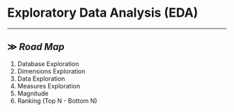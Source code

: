 # Exploratory Data Analysis (EDA)
---
≫  *Road Map*
  ---
  1. Database Exploration
  2. Dimensions Exploration
  3. Data Exploration
  4. Measures Exploration
  5. Magnitude
  6. Ranking (Top N - Bottom N)
  


